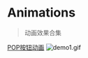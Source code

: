 # Animations

> 动画效果合集

[POP按钮动画](http://www.cnblogs.com/YouXianMing/p/4969995.html)
![demo1.gif](http://images2015.cnblogs.com/blog/607542/201511/607542-20151116202907436-992788389.gif)


